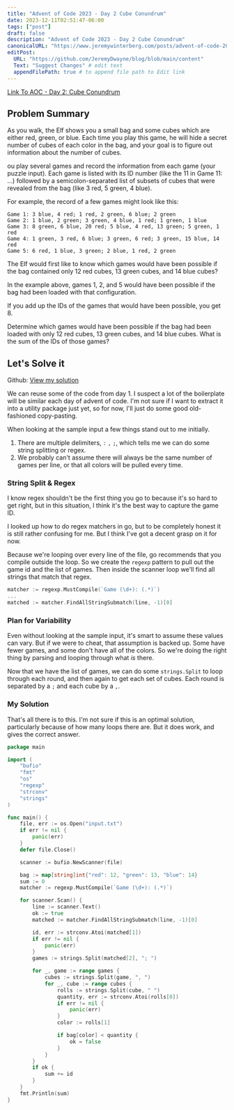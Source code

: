 ```yaml
---
title: "Advent of Code 2023 - Day 2 Cube Conundrum"
date: 2023-12-11T02:51:47-06:00
tags: ["post"]
draft: false
description: "Advent of Code 2023 - Day 2 Cube Conundrum"
canonicalURL: "https://www.jeremywinterberg.com/posts/advent-of-code-2023-day-2/"
editPost:
  URL: "https://github.com/JeremyDwayne/blog/blob/main/content"
  Text: "Suggest Changes" # edit text
  appendFilePath: true # to append file path to Edit link
---
```


[Link To AOC - Day 2: Cube Conundrum](https://adventofcode.com/2023/day/2)

## Problem Summary

As you walk, the Elf shows you a small bag and some cubes which are either red,
green, or blue. Each time you play this game, he will hide a secret number of
cubes of each color in the bag, and your goal is to figure out information about
the number of cubes.

ou play several games and record the information from each game (your puzzle
input). Each game is listed with its ID number (like the 11 in Game 11: ...)
followed by a semicolon-separated list of subsets of cubes that were revealed
from the bag (like 3 red, 5 green, 4 blue).

For example, the record of a few games might look like this:

```
Game 1: 3 blue, 4 red; 1 red, 2 green, 6 blue; 2 green
Game 2: 1 blue, 2 green; 3 green, 4 blue, 1 red; 1 green, 1 blue
Game 3: 8 green, 6 blue, 20 red; 5 blue, 4 red, 13 green; 5 green, 1 red
Game 4: 1 green, 3 red, 6 blue; 3 green, 6 red; 3 green, 15 blue, 14 red
Game 5: 6 red, 1 blue, 3 green; 2 blue, 1 red, 2 green
```

The Elf would first like to know which games would have been possible if the bag
contained only 12 red cubes, 13 green cubes, and 14 blue cubes?

In the example above, games 1, 2, and 5 would have been possible if the bag had
been loaded with that configuration.

If you add up the IDs of the games that would have been possible, you get 8.

Determine which games would have been possible if the bag had been loaded with
only 12 red cubes, 13 green cubes, and 14 blue cubes. What is the sum of the IDs
of those games?

## Let's Solve it

Github:
[View my solution](https://github.com/JeremyDwayne/advent_of_code/tree/main/2023/day2)

We can reuse some of the code from day 1. I suspect a lot of the boilerplate
will be similar each day of advent of code. I'm not sure if I want to extract it
into a utility package just yet, so for now, I'll just do some good
old-fashioned copy-pasting.

When looking at the sample input a few things stand out to me initially.

1. There are multiple delimiters, `:` `,` `;`, which tells me we can do some
   string splitting or regex.
2. We probably can't assume there will always be the same number of games per
   line, or that all colors will be pulled every time.

### String Split & Regex

I know regex shouldn't be the first thing you go to because it's so hard to get
right, but in this situation, I think it's the best way to capture the game ID.

I looked up how to do regex matchers in go, but to be completely honest it is
still rather confusing for me. But I think I've got a decent grasp on it for
now.

Because we're looping over every line of the file, go recommends that you
compile outside the loop. So we create the `regexp` pattern to pull out the game
id and the list of games. Then inside the scanner loop we'll find all strings
that match that regex.

```go
matcher := regexp.MustCompile(`Game (\d+): (.*)`)
...
matched := matcher.FindAllStringSubmatch(line, -1)[0]
```

### Plan for Variability

Even without looking at the sample input, it's smart to assume these values can
vary. But if we were to cheat, that assumption is backed up. Some have fewer
games, and some don't have all of the colors. So we're doing the right thing by
parsing and looping through what _is_ there.

Now that we have the list of games, we can do some `strings.Split` to loop
through each round, and then again to get each set of cubes. Each round is
separated by a `;` and each cube by a `,`.

### My Solution

That's all there is to this. I'm not sure if this is an optimal solution,
particularly because of how many loops there are. But it does work, and gives
the correct answer.

```go
package main

import (
	"bufio"
	"fmt"
	"os"
	"regexp"
	"strconv"
	"strings"
)

func main() {
	file, err := os.Open("input.txt")
	if err != nil {
		panic(err)
	}
	defer file.Close()

	scanner := bufio.NewScanner(file)

	bag := map[string]int{"red": 12, "green": 13, "blue": 14}
	sum := 0
    matcher := regexp.MustCompile(`Game (\d+): (.*)`)

	for scanner.Scan() {
		line := scanner.Text()
		ok := true
		matched := matcher.FindAllStringSubmatch(line, -1)[0]

		id, err := strconv.Atoi(matched[1])
		if err != nil {
			panic(err)
		}
		games := strings.Split(matched[2], "; ")

		for _, game := range games {
			cubes := strings.Split(game, ", ")
			for _, cube := range cubes {
				rolls := strings.Split(cube, " ")
				quantity, err := strconv.Atoi(rolls[0])
				if err != nil {
					panic(err)
				}
				color := rolls[1]

				if bag[color] < quantity {
					ok = false
				}
			}
		}
		if ok {
			sum += id
		}
	}
	fmt.Println(sum)
}
```
